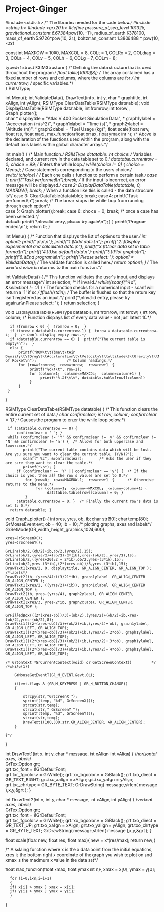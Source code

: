 Project-Ginger
==============
#include <stdio.h>          /* The libraries needed for the code below.*/
#include <string.h>
#include <grx20.h>
#define pressure_at_sea_level 101325, gravitational_constant 6.67384*pow(10, -11), radius_of_earth 6378100, mass_of_earth 5.9726*pow(10, 24), boltzman_constant 1.3806488 * pow(10, -23)

 
const int   MAXROW = 1000, MAXCOL = 8, COLt = 1, COLRo = 2, COLdrag = 3, COLa = 4, COLv = 5, COLh = 6, COLg = 7, COLm = 8;	


typedef struct	RSIMStructure {     /* Defining the data structure that is used throughout the program.*/
    float table[1000][8];            /* The array contained has a fixed number of rows and columns, where the columns are for */
    int	currentrow;                 /* specific variables.*/                  
 }  RSIMType;


int Menu();
int ValidateData(), DrawText(int x, int y, char * graphtitle, int xAlign, int yAlign);
RSIMType ClearDataTable(RSIMType datatable);
void DisplayDataTable(RSIMType datatable, int fromrow, int torow), Graph_plotter();     
char * displaytitle = "Atlas V 400 Rocket Simulation Data", * graph1ylabel = "Acceleration (m/s^2)", * graph1xlabel = "Time (s)", * graph2ylabel = "Altitude (m)", * graph2xlabel = "Fuel Usage (kg)";
float scale(float new, float res, float max), max_function(float xmax, float ymax int n);
/* Above is the declaration of the functions used within the program, along with the default axis labels within global character arrays.*/






int main() {                                                            /* Main function.*/
    RSIMType datatable;
    int choice;                                                         /* Variables declared, and current row in the data table set to 0.*/
    datatable.currentrow = 0;
    choice = 99;                                                        /* Enters the while loop.*/
    while(choice != 0) {
        choice = Menu();                                                /* Case statements corresponding to the users choice.*/
        switch(choice) {                                                /* Each one calls a function to perform a certain task.*/
                case 1:  printf("Task performed\n");break;          /* If the input is incorrect, an error message will be displayed.*/
                case 2:  DisplayDataTable(datatable, 0, MAXROW); break;                                               /* When a function like this is called - the data structure is*/
                case 3:  ClearDataTable(datatable); break;
                case 4:  printf("Task performed\n");break;                             /* The break stops the while loop from running through each option*/                                                             
                case 5:  Graph_plotter();break;
                case 6:  choice = 0; break;                               /* once a case has been selected.*/   
                default: printf("\nInvalid entry, please try again\n"); } 
   }
   printf("Program ended.\n");
   return 0; }



int Menu() {                                            /* Function that displays the list of options to the user.*/
    int option1;
    printf("\n\n\n");
    printf("1.\tAdd data.\n");
    printf("2.\tDisplay experimental and calculated data.\n");
    printf("3.\tClear data set in table format\n");
    printf("4.\tUse default data\n");
    printf("5.\tPlot graphs\n");
    printf("6.\tEnd program\n\n");
    printf("Please select: ");
    option1 = ValidateData();          /* The validate function is called here.*/
    return option1; }                    /* The user's choice is returned to the main function.*/



int ValidateData() {                                       /* This function validates the user's input, and displays an error message*/
    int selection;                                          /* if invalid.*/
    while((scanf("%d", &selection) != 1)) {                 /* The function checks for a numerical input - scanf will return a '1' if so.*/
      fflush(stdin);                                        /* The buffer is flushed so that the return key isn't registered as an input.*/
      printf("\nInvalid entry, please try again.\n\nPlease select: "); }
    return selection; }

void  DisplayDataTable(RSIMType datatable, int fromrow, int torow) {
      int row, column;                  /* Function displays list of every data value - not just latest 10.*/

      if (fromrow < 0) {  fromrow = 0;  }
      if (torow > datatable.currentrow-1) {  torow = datatable.currentrow-1;  }  /* Don’t display empty rows.*/
      if (datatable.currentrow == 0) {  printf("The current table is empty\n");  }
      else {
	      printf("ROW\t\tTime\t\tAir Density\t\tDrag\t\tAcceleration\t\tVelocity\t\tAltitude\t\tGravity\t\tMass of Rocket\n"); 		        /* Column headings.*/
	      for (row=fromrow;  row<=torow;  row=row+1) {
	           printf("%d\t\t", row+1);
               for (column=1;  column<=MAXCOL;  column=column+1) {
		            printf("%.2f\t\t", datatable.table[row][column]);     
	           } 
          }                   
     }
}

RSIMType ClearDataTable(RSIMType datatable) {       /* This function clears the entire current set of data.*/
     char confirmclear;
     int  row, column;
     confirmclear = 'D';                        /* Causes the program to enter the while loop below.*/
     
     if (datatable.currentrow == 0) {
         confirmclear = ' '; }
	 while (confirmclear != 'Y' && confirmclear != 'y' && confirmclear != 'N' && confirmclear != 'n') {  /* Allows for both uppercase and lowercase.*/
	        printf("The current table contains data which will be lost. Are you sure you want to clear the current table, (Y/N)?");
	        scanf(" %c", &confirmclear);       /* Asks the user if they are sure they want to clear the table.*/
            printf("\n"); }
         if (confirmclear == 'Y' || confirmclear == 'y') {  /* If the choice is yes, then all the row's values are set to 0.*/
	         for (row=0;  row<=MAXROW-1;  row=row+1) {      /* Otherwise returns to the menu.*/
		          for (column=1;  column<=MAXCOL;  column=column+1) {
		               datatable.table[row][column] = 0; }
	         }
         datatable.currentrow = 0; }  /* Finally the current row's data is set to 0.*/
      return datatable; }

      
void Graph_plotter() {
    int xres, yres, ob, ib;
    char str[80];
    char temp[80];
    GrMouseEvent evt;
    ob = 40;
    ib = 10;                                    /* plotting graphs, axes and labels*/
    GrSetMode(GR_width_height_graphics,1024,600);

    xres=GrScreenX();
    yres=GrScreenY();

    GrLine(ob/2,(ob/2)+ib,ob/2,(yres/2),15);
    GrLine(ob/2,(yres/2)+(ob/2)-2*(ib),xres-(ob/2),(yres/2),15);
    GrLine(ob/2,((yres+20)/2 + 2*ib),ob/2,yres-(3*ib),15);
    GrLine(ob/2,yres-(3*ib),(2*(xres-ob))/3,yres-(3*ib),15);
    DrawText1(xres/2, 0, displaytitle, GR_ALIGN_CENTER, GR_ALIGN_TOP );    /*labels*/
    DrawText2(ib, (yres/4)+((3/2)*ib), graph1ylabel, GR_ALIGN_CENTER, GR_ALIGN_CENTER );
    DrawText1(xres/2, ((yres/2)+(ib)), graph1xlabel, GR_ALIGN_CENTER, GR_ALIGN_TOP );
    DrawText2(ib, yres-(yres/4), graph2ylabel, GR_ALIGN_CENTER, GR_ALIGN_CENTER );
    DrawText1(xres/3, yres-2*ib, graph2xlabel, GR_ALIGN_CENTER, GR_ALIGN_TOP );
    
    GrFilledBox(((2*(xres-ob))/3)+(ob/2),(yres/2)+(ob/2)+ib,xres-(ob/2),yres-(ob/2),8);
    DrawText1(((2*(xres-ob))/3)+(ob/2)+ib,(yres/2)+(ob), graph1ylabel, GR_ALIGN_LEFT, GR_ALIGN_TOP);
    DrawText1(((2*(xres-ob))/3)+(ob/2)+ib,(yres/2)+(2*ob), graph1ylabel, GR_ALIGN_LEFT, GR_ALIGN_TOP);
    DrawText1(((2*(xres-ob))/3)+(ob/2)+ib,(yres/2)+(3*ob), graph1ylabel, GR_ALIGN_LEFT, GR_ALIGN_TOP);
    DrawText1(((2*(xres-ob))/3)+(ob/2)+ib,(yres/2)+(4*ob), graph1ylabel, GR_ALIGN_LEFT, GR_ALIGN_TOP);
    
    /* GrContext *GrCurrentContext(void) or GetScreenContext()         */
    /*while(1){

        GrMouseGetEventT(GR_M_EVENT,&evt,0L);
        
        if(evt.flags & (GR_M_KEYPRESS | GR_M_BUTTON_CHANGE))
        {
            
            strcpy(str,"GrScreenX ");
            sprintf(temp, "%d", GrScreenX());
            strcat(str,temp);
            strcat(str," GrScreenY ");
            sprintf(temp, "%d", GrScreenY());
            strcat(str,temp);
            DrawText1(100,100,str,GR_ALIGN_CENTER, GR_ALIGN_CENTER);
        }
        
    }*/
    
}




int DrawText1(int x, int y, char * message, int xAlign, int yAlign) {          /*horizontal axes, labels*/                                                
    GrTextOption grt;                                                     
    grt.txo_font = &GrDefaultFont;                                        
    grt.txo_fgcolor.v = GrWhite();
    grt.txo_bgcolor.v = GrBlack();
    grt.txo_direct = GR_TEXT_RIGHT;
    grt.txo_xalign = xAlign;
    grt.txo_yalign = yAlign;
    grt.txo_chrtype = GR_BYTE_TEXT;
    GrDrawString( message,strlen( message ),x,y,&grt ); }     
    
    
    
    
int DrawText2(int x, int y, char * message, int xAlign, int yAlign) {             /*vertical axes, labels*/                                             
    GrTextOption grt;                                                     
    grt.txo_font = &GrDefaultFont;                                        
    grt.txo_fgcolor.v = GrWhite();
    grt.txo_bgcolor.v = GrBlack();
    grt.txo_direct = GR_TEXT_UP;
    grt.txo_xalign = xAlign;
    grt.txo_yalign = yAlign;
    grt.txo_chrtype = GR_BYTE_TEXT;
    GrDrawString( message,strlen( message ),x,y,&grt ); }     
    
float scale(float new, float res, float max){ 
      new = x*(res/max);
      return new;}
      
/* A sclaing function where x is the x data point from the initial equations, xres is the bottom right x coordinate of the graph you wish
 to plot on and xmax is the maximum x value in the data set*/

float max_function(float xmax, float ymax int n){
      xmax = x[0];
      ymax = y[0];

      for (i=0;i<n;i=i+1)
      {
      if( x[i] > xmax ) xmax = x[i];
      if( y[i] > ymax ) ymax = y[i];
      }
} 
